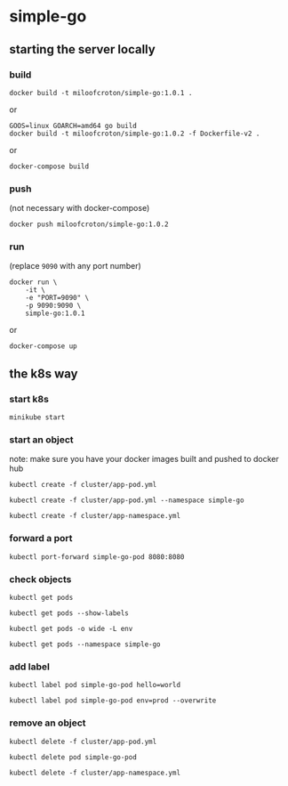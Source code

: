# simple-go

## starting the server locally

### build

```shell
docker build -t miloofcroton/simple-go:1.0.1 .
```

or

```shell
GOOS=linux GOARCH=amd64 go build
docker build -t miloofcroton/simple-go:1.0.2 -f Dockerfile-v2 .
```

or

```shell
docker-compose build
```

### push

(not necessary with docker-compose)

```shell
docker push miloofcroton/simple-go:1.0.2
```

### run

(replace `9090` with any port number)

```shell
docker run \
    -it \
    -e "PORT=9090" \
    -p 9090:9090 \
    simple-go:1.0.1
```

or

```shell
docker-compose up
```


## the k8s way

### start k8s

```shell
minikube start
```

### start an object

note: make sure you have your docker images built and pushed to docker hub

```shell
kubectl create -f cluster/app-pod.yml
```

```shell
kubectl create -f cluster/app-pod.yml --namespace simple-go
```

```shell
kubectl create -f cluster/app-namespace.yml
```

### forward a port

```shell
kubectl port-forward simple-go-pod 8080:8080
```

### check objects

```shell
kubectl get pods
```

```shell
kubectl get pods --show-labels
```

```shell
kubectl get pods -o wide -L env
```

```shell
kubectl get pods --namespace simple-go
```

### add label

```shell
kubectl label pod simple-go-pod hello=world
```

```shell
kubectl label pod simple-go-pod env=prod --overwrite
```

### remove an object

```shell
kubectl delete -f cluster/app-pod.yml
```

```shell
kubectl delete pod simple-go-pod
```

```shell
kubectl delete -f cluster/app-namespace.yml
```

